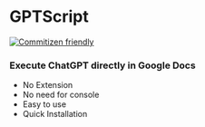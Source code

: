 # GPTScript

[![Commitizen friendly](https://img.shields.io/badge/commitizen-friendly-brightgreen.svg)](http://commitizen.github.io/cz-cli/)

### Execute ChatGPT directly in Google Docs

- No Extension
- No need for console
- Easy to use
- Quick Installation

